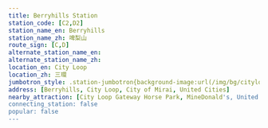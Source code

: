 ```yaml
---
title: Berryhills Station
station_code: [C2,D2]
station_name_en: Berryhills
station_name_zh: 啤梨山
route_sign: [C,D]
alternate_station_name_en: 
alternate_station_name_zh: 
location_en: City Loop
location_zh: 三環
jumbotron_style: .station-jumbotron{background-image:url(/img/bg/cityloopline.png),url(/img/bg/diamondline.png);background-repeat:no-repeat;background-size:100% 10px;background-position:0 115px,0 145px}
address: [Berryhills, City Loop, City of Mirai, United Cities]
nearby_attraction: [City Loop Gateway Horse Park, MineDonald's, United Financial Centre]
connecting_station: false
popular: false
---
```



